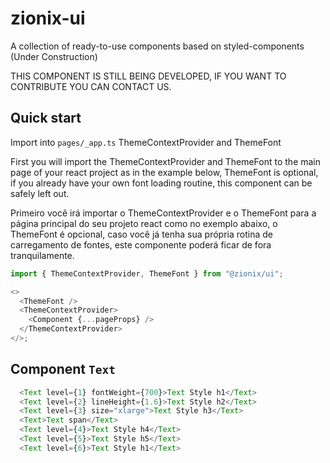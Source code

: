 # zionix-ui

A collection of ready-to-use components based on styled-components (Under Construction)

THIS COMPONENT IS STILL BEING DEVELOPED, IF YOU WANT TO CONTRIBUTE YOU CAN CONTACT US.

## Quick start

Import into `pages/_app.ts` ThemeContextProvider and ThemeFont

First you will import the ThemeContextProvider and ThemeFont to the main page of your react project as in the example below,
ThemeFont is optional, if you already have your own font loading routine, this component can be safely left out.

Primeiro você irá importar o ThemeContextProvider e o ThemeFont para a página principal do seu projeto react como no exemplo abaixo,
o ThemeFont é opcional, caso você já tenha sua própria rotina de carregamento de fontes, este componente poderá ficar de fora tranquilamente.

```js
import { ThemeContextProvider, ThemeFont } from "@zionix/ui";

<>
  <ThemeFont />
  <ThemeContextProvider>
    <Component {...pageProps} />
  </ThemeContextProvider>
</>;
```

## Component `Text`

```js
  <Text level={1} fontWeight={700}>Text Style h1</Text>
  <Text level={2} lineHeight={1.6}>Text Style h2</Text>
  <Text level={3} size="xlarge">Text Style h3</Text>
  <Text>Text span</Text>
  <Text level={4}>Text Style h4</Text>
  <Text level={5}>Text Style h5</Text>
  <Text level={6}>Text Style h1</Text>
```
